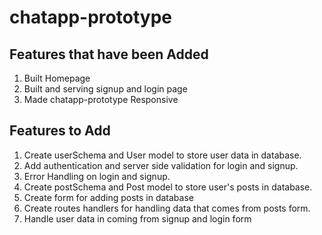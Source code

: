 # chatapp-prototype
## Features that have been Added

1. Built Homepage
2. Built and serving signup and login page
3. Made chatapp-prototype Responsive

## Features to Add

1. Create userSchema and User model to store user data in database.
2. Add authentication and server side validation for login and signup.
3. Error Handling on login and signup.
4. Create postSchema and Post model to store user's posts in database.
5. Create form for adding posts in database
6. Create routes handlers for handling data that comes from posts form. 
7. Handle user data in coming from signup and login form
